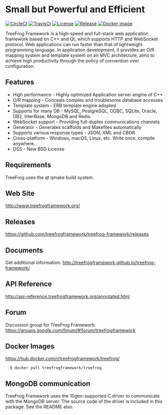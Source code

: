 Small but Powerful and Efficient
================================

[![CircleCI](https://circleci.com/gh/treefrogframework/treefrog-framework.svg?style=shield)](https://circleci.com/gh/treefrogframework/treefrog-framework)
[![TravisCI](https://travis-ci.org/treefrogframework/treefrog-framework.svg?branch=master)](https://travis-ci.org/treefrogframework/treefrog-framework)
[![License](https://img.shields.io/badge/License-BSD%203--Clause-blue.svg)](https://opensource.org/licenses/BSD-3-Clause)
[![Release](https://img.shields.io/github/v/release/treefrogframework/treefrog-framework.svg)](https://github.com/treefrogframework/treefrog-framework/releases)
[![Docker image](https://img.shields.io/badge/Docker-image-blue.svg)](https://hub.docker.com/r/treefrogframework/treefrog/)

TreeFrog Framework is a high-speed and full-stack web application framework
based on C++ and Qt, which supports HTTP and WebSocket protocol. Web
applications can run faster than that of lightweight programming language.
In application development, it provides an O/R mapping system and template
system on an MVC architecture, aims to achieve high productivity through the
policy of convention over configuration.

Features
--------
 * High performance  - Highly optimized Application server engine of C++
 * O/R mapping  - Conceals complex and troublesome database accesses
 * Template system  - ERB template engine adopted
 * Supports for many DB  - MySQL, PostgreSQL, ODBC, SQLite, Oracle, DB2,
   InterBase, MongoDB and Redis.
 * WebSocket support  - Providing full-duplex communications channels
 * Generator  - Generates scaffolds and Makefiles automatically
 * Supports various response types  - JSON, XML and CBOR
 * Cross-platform  - Windows, macOS, Linux, etc. Write once, compile anywhere.
 * OSS  - New BSD License

Requirements
------------
TreeFrog uses the qt qmake build system.

Web Site
--------
 http://www.treefrogframework.org/

Releases
--------
 https://github.com/treefrogframework/treefrog-framework/releases

Documents
---------
 Get additional information:
 http://treefrogframework.github.io/treefrog-framework/

API Reference
-------------
 http://api-reference.treefrogframework.org/annotated.html

Forum
-----
 Discussion group for TreeFrog Framework:
 https://groups.google.com/forum/#!forum/treefrogframework

Docker Images
-------------
  https://hub.docker.com/r/treefrogframework/treefrog/

```
  $ docker pull treefrogframework/treefrog
```

MongoDB communication
---------------------
TreeFrog Framework uses the 10gen-supported C driver to communicate with the
MongoDB server. The source code of the driver is included in this package.
See the README also.
